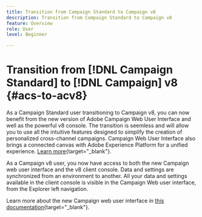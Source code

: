 ```yaml
---
title: Transition from Campaign Standard to Campaign v8
description: Transition from Campaign Standard to Campaign v8
feature: Overview
role: User
level: Beginner

---
```

# Transition from [!DNL Campaign Standard] to [!DNL Campaign] v8 {#acs-to-acv8}

As a Campaign Standard user transitioning to Campaign v8, you can now benefit from the new version of Adobe Campaign Web User Interface and well as the powerful v8 console. The transition is seemless and will allow you to use all the intuitive features designed to simplify the creation of personalized cross-channel campaigns. Campaign Web User Interface also brings a connected canvas with Adobe Experience Platform for a unified experience. [Learn more](https://experienceleague.adobe.com/en/docs/campaign-web/v8/release-notes/acs-migration){target="_blank"}.

As a Campaign v8 user, you now have access to both the new Campaign web user interface and the v8 client console. Data and settings are synchronized from an environment to another. All your data and settings available in the client console is visible in the Campaign Web user interface, from the Explorer left navigation.

Learn more about the new Campaign web user interface in [this documentation](https://experienceleague.adobe.com/docs/campaign-web/v8/campaign-web-home.html){target="_blank"}.

